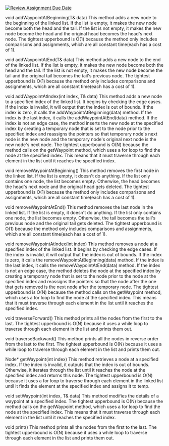 [![Review Assignment Due Date](https://classroom.github.com/assets/deadline-readme-button-22041afd0340ce965d47ae6ef1cefeee28c7c493a6346c4f15d667ab976d596c.svg)](https://classroom.github.com/a/j-DzvjBA)

void addWaypointAtBeginning(T& data)
This method adds a new node to the beginning of the linked list. If the list is empty, it makes the new node become both
the head and the tail. If the list is not empty, it makes the new node become the head and the original head becomes the
head's next node. The tightest upperbound is O(1) because the method only includes comparisons and assignments, which 
are all constant time(each has a cost of 1).

void addWaypointAtEnd(T& data)
This method adds a new node to the end of the linked list. If the list is empty, it makes the new node become both the 
head and the tail. If the list is not empty, it makes the new node become the tail and the original tail becomes the
tail's previous node. The tightest upperbound is O(1) because the method only includes comparisons and assignments, 
which are all constant time(each has a cost of 1).

void addWaypointAtIndex(int index, T& data)
This method adds a new node to a specified index of the linked list. It begins by checking the edge cases. If the
index is invalid, it will output that the index is out of bounds. If the index is zero, it calls the 
addWaypointAtBeginning(data) method. If the index is the last index, it calls the addWaypointAtEnd(data) method. If the
index is not an edge case, the method inserts the new node at the specified index by creating a temporary node that is 
set to the node prior to the specified index and reassigns the pointers so that temporary node's next node is the new 
node and the temporary node's original next node is the new node's next node. The tightest upperbound is O(N) because 
the method calls on the getWaypoint method, which uses a for loop to find the node at the specified index. This means that 
it must traverse through each element in the list until it reaches the specified index.

void removeWaypointAtBeginning()
This method removes the first node in the linked list. If the list is empty, it doesn't do anything. If the list
only contains one node, the list becomes empty. Otherwise, the head becomes the head's next node and the original head 
gets deleted. The tightest upperbound is O(1) because the method only includes comparisons and assignments, which are 
all constant time(each has a cost of 1).

void removeWaypointAtEnd()
This method removes the last node in the linked list. If the list is empty, it doesn't do anything. If the list only 
contains one node, the list becomes empty. Otherwise, the tail becomes the tail's previous node and the original tail 
gets deleted. The tightest upperbound is O(1) because the method only includes comparisons and assignments, which are 
all constant time(each has a cost of 1).

void removeWaypointAtIndex(int index)
This method removes a node at a specified index of the linked list. It begins by checking the edge cases. If the index 
is invalid, it will output that the index is out of bounds. If the index is zero, it calls the 
removeWaypointAtBeginning(data) method. If the index is the last index, it calls the removeWaypointAtEnd(data) method.
If the index is not an edge case, the method deletes the node at the specified index by creating a temporary node that 
is set to the node prior to the node at the specified index and reassigns the pointers so that the node after the one 
that gets removed is the next node after the temporary node. The tightest upperbound is O(N) because the method calls on 
the getWaypoint method, which uses a for loop to find the node at the specified index. This means that it must traverse 
through each element in the list until it reaches the specified index.

void traverseForward()
This method prints all the nodes from the first to the last. The tightest upperbound is O(N) because it uses a while 
loop to traverse through each element in the list and prints them out.

void traverseBackward()
This method prints all the nodes in reverse order from the last to the first. The tightest upperbound is O(N) because it 
uses a while loop to traverse through each element in the list and prints them out.

Node<T>* getWaypoint(int index)
This method retrieves a node at a specified index. If the index is invalid, it outputs that the index is out of bounds. 
Otherwise, it iterates through the list until it reaches the node at the specified index and returns this node. The 
tightest upperbound is O(N) because it uses a for loop to traverse through each element in the linked list until it 
finds the element at the specified index and assigns it to temp.

void setWaypoint(int index, T& data)
This method modifies the details of a waypoint at a specified index. The tightest upperbound is O(N) because the method 
calls on the getWaypoint method, which uses a for loop to find the node at the specified index. This means that it must 
traverse through each element in the list until it reaches the specified index.

void print()
This method prints all the nodes from the first to the last. The tightest upperbound is O(N) because it uses a while 
loop to traverse through each element in the list and prints them out.